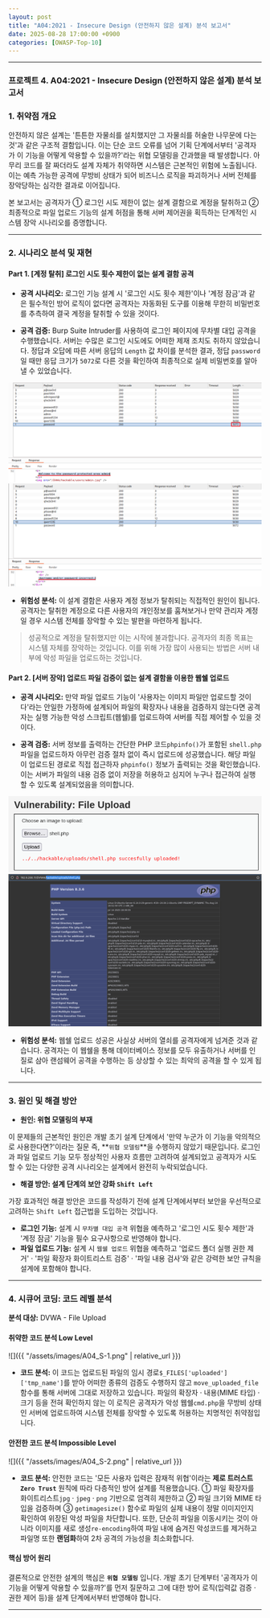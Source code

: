 ```yaml
---
layout: post
title: "A04:2021 - Insecure Design (안전하지 않은 설계) 분석 보고서"
date: 2025-08-28 17:00:00 +0900
categories: [OWASP-Top-10]
---
```

---

### **프로젝트 4. A04:2021 - Insecure Design (안전하지 않은 설계) 분석 보고서**

### 1. 취약점 개요

   안전하지 않은 설계는 '튼튼한 자물쇠를 설치했지만 그 자물쇠를 허술한 나무문에 다는 것'과 같은 구조적 결함입니다. 이는 단순 코드 오류를 넘어 기획 단계에서부터 '공격자가 이 기능을 어떻게 악용할 수 있을까?'라는 위협 모델링을 간과했을 때 발생합니다. 아무리 코드를 잘 짜더라도 설계 자체가 취약하면 시스템은 근본적인 위험에 노출됩니다. 이는 예측 가능한 공격에 무방비 상태가 되어 비즈니스 로직을 파괴하거나 서버 전체를 장악당하는 심각한 결과로 이어집니다.

   본 보고서는 공격자가 ① 로그인 시도 제한이 없는 설계 결함으로 계정을 탈취하고 ② 최종적으로 파일 업로드 기능의 설계 허점을 통해 서버 제어권을 획득하는 단계적인 시스템 장악 시나리오를 증명합니다.


---

### 2. 시나리오 분석 및 재현

#### Part 1. [계정 탈취] 로그인 시도 횟수 제한이 없는 설계 결함 공격

*   **공격 시나리오:**
   로그인 기능 설계 시 '로그인 시도 횟수 제한'이나 '계정 잠금'과 같은 필수적인 방어 로직이 없다면 공격자는 자동화된 도구를 이용해 무한히 비밀번호를 추측하여 결국 계정을 탈취할 수 있을 것이다.

*   **공격 검증:**
   Burp Suite Intruder를 사용하여 로그인 페이지에 무차별 대입 공격을 수행했습니다. 서버는 수많은 로그인 시도에도 어떠한 제재 조치도 취하지 않았습니다. 정답과 오답에 따른 서버 응답의 `Length` 값 차이를 분석한 결과, 정답 `password`일 때만 응답 크기가 `5072`로 다른 것을 확인하여 최종적으로 실제 비밀번호를 알아낼 수 있었습니다.

   ![Welcome](/assets/images/A04_P1-1.png)
   ![incorrect](/assets/images/A04_P1-2.png)


*   **위험성 분석:**
   이 설계 결함은 사용자 계정 정보가 탈취되는 직접적인 원인이 됩니다. 공격자는 탈취한 계정으로 다른 사용자의 개인정보를 훔쳐보거나 만약 관리자 계정일 경우 시스템 전체를 장악할 수 있는 발판을 마련하게 됩니다.

>  성공적으로 계정을 탈취했지만 이는 시작에 불과합니다. 공격자의 최종 목표는 시스템 자체를 장악하는 것입니다. 이를 위해 가장 많이 사용되는 방법은 서버 내부에 악성 파일을 업로드하는 것입니다.

#### Part 2. [서버 장악] 업로드 파일 검증이 없는 설계 결함을 이용한 웹쉘 업로드

*   **공격 시나리오:**
   만약 파일 업로드 기능이 '사용자는 이미지 파일만 업로드할 것이다'라는 안일한 가정하에 설계되어 파일의 확장자나 내용을 검증하지 않는다면 공격자는 실행 가능한 악성 스크립트(웹쉘)를 업로드하여 서버를 직접 제어할 수 있을 것이다.

*   **공격 검증:**
   서버 정보를 출력하는 간단한 PHP 코드`phpinfo()`가 포함된 `shell.php` 파일을 업로드하자 아무런 검증 절차 없이 즉시 업로드에 성공했습니다. 해당 파일이 업로드된 경로로 직접 접근하자 `phpinfo()` 정보가 출력되는 것을 확인했습니다. 이는 서버가 파일의 내용 검증 없이 저장을 허용하고 심지어 누구나 접근하여 실행할 수 있도록 설계되었음을 의미합니다.

   ![upload](/assets/images/A04_P3-1.png)
   ![phpinfo](/assets/images/A04_P3-2.png)

*   **위험성 분석:**
   웹쉘 업로드 성공은 사실상 서버의 열쇠를 공격자에게 넘겨준 것과 같습니다. 공격자는 이 웹쉘을 통해 데이터베이스 정보를 모두 유출하거나 서버를 인질로 삼아 랜섬웨어 공격을 수행하는 등 상상할 수 있는 최악의 공격을 할 수 있게 됩니다.

---

### 3. 원인 및 해결 방안

*   **원인: 위협 모델링의 부재**

   이 문제들의 근본적인 원인은 개발 초기 설계 단계에서 '만약 누군가 이 기능을 악의적으로 사용한다면?'이라는 질문 즉, **`위협 모델링`**을 수행하지 않았기 때문입니다. 로그인과 파일 업로드 기능 모두 정상적인 사용자 흐름만 고려하여 설계되었고 공격자가 시도할 수 있는 다양한 공격 시나리오는 설계에서 완전히 누락되었습니다.

*   **해결 방안: 설계 단계의 보안 강화 `Shift Left`**

   가장 효과적인 해결 방안은 코드를 작성하기 전에 설계 단계에서부터 보안을 우선적으로 고려하는 
   `Shift Left` 접근법을 도입하는 것입니다.
   *   **로그인 기능:** 설계 시 `무차별 대입 공격` 위협을 예측하고 '로그인 시도 횟수 제한'과 '계정 잠금' 기능을 필수 요구사항으로 반영해야 합니다.
   *   **파일 업로드 기능:** 설계 시 `웹쉘 업로드` 위협을 예측하고 '업로드 폴더 실행 권한 제거' · '파일 확장자 화이트리스트 검증' · '파일 내용 검사'와 같은 강력한 보안 규칙을 설계에 포함해야 합니다.

---

### 4. 시큐어 코딩: 코드 레벨 분석

**분석 대상:** DVWA - File Upload

#### 취약한 코드 분석 Low Level

   ![]({{ "/assets/images/A04_S-1.png" | relative_url }})

   *   **코드 분석:** 이 코드는 업로드된 파일의 임시 경로`$_FILES['uploaded']['tmp_name']`를 받아 어떠한 종류의 검증도 수행하지 않고 `move_uploaded_file` 함수를 통해 서버에 그대로 저장하고 있습니다. 파일의 확장자 · 내용(MIME 타입) · 크기 등을 전혀 확인하지 않는 이 로직은 공격자가 악성 웹쉘`cmd.php`을 무방비 상태인 서버에 업로드하여 시스템 전체를 장악할 수 있도록 허용하는 치명적인 취약점입니다.

#### 안전한 코드 분석 Impossible Level

   ![]({{ "/assets/images/A04_S-2.png" | relative_url }})  

   *   **코드 분석:** 안전한 코드는 '모든 사용자 입력은 잠재적 위협'이라는 **제로 트러스트`Zero Trust`** 원칙에 따라 다층적인 방어 설계를 적용했습니다. ① 파일 확장자를 화이트리스트`jpg` · `jpeg` · `png` 기반으로 엄격히 제한하고 ② 파일 크기와 MIME 타입을 검증하며 ③ `getimagesize()` 함수로 파일의 실제 내용이 정말 이미지인지 확인하여 위장된 악성 파일을 차단합니다. 또한, 단순히 파일을 이동시키는 것이 아니라 이미지를 새로 생성`re-encoding`하여 파일 내에 숨겨진 악성코드를 제거하고 파일명 또한 **랜덤화**하여 2차 공격의 가능성을 최소화합니다.

#### 핵심 방어 원리

   결론적으로 안전한 설계의 핵심은 **`위협 모델링`** 입니다. 개발 초기 단계부터 '공격자가 이 기능을 어떻게 악용할 수 있을까?'를 먼저 질문하고 그에 대한 방어 로직(입력값 검증 · 권한 제어 등)을 설계 단계에서부터 반영해야 합니다.

<hr class="short-rule">